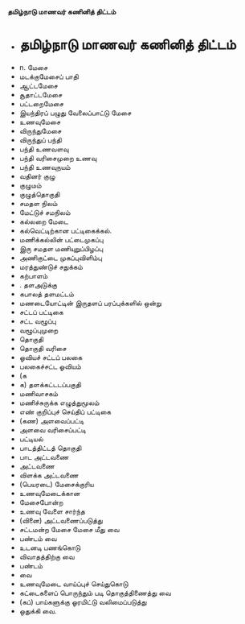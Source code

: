 **தமிழ்நாடு மாணவர் கணினித் திட்டம்**
- # தமிழ்நாடு மாணவர் கணினித் திட்டம்
- n. மேசை
- மடக்குமேசைப் பாதி
- ஆட்டமேசை
- சூதாட்டமேசை
- பட்டறைமேசை
- இயந்திரப் பழுது வேலைப்பாட்டு மேசை
- உணவுமேசை
- விருந்துமேசை
- விருந்துப் பந்தி
- பந்தி உணவளவு
- பந்தி வரிசைமுறை உணவு
- பந்தி உணவுநயம்
- வதினர் குழு
- குழுமம்
- குழுத்தொகுதி
- சமதள நிலம்
- மேட்டுச் சமநிலம்
- கல்லறை மேடை
- கல்வெட்டிற்கான பட்டிகைக்கல்.
- மணிக்கல்லின் பட்டைமுகப்பு
- இரு சமதள மணியுறுப்பிழப்பு
- அணிகுட்டை முகப்புவிளிம்பு
- மரத்துண்டுச் சதுக்கம்
- கற்பாளம்
- . தளஅடுக்கு
- கபாலத் தளமட்டம்
- மணடையோட்டின் இருதளப் பரப்புக்களில் ஒன்று
- சட்டப் பட்டிகை
- சட்ட வழூப்பு
- வழூப்புமுறை
- தொகுதி
- தொகுதி வரிசை
- ஓவியச் சட்டப் பலகை
- பலகைச்சட்ட ஓவியம்
- (க
- க) தளக்கட்டடப்பகுதி
- மணிவாசகம்
- மணிச்சுருக்க எழுத்துமூலம்
- எண் குறிப்புச் செய்திப் பட்டிகை
- (கண) அளவைப்பட்டி
- அளவை வரிசைப்பட்டி
- பட்டியல்
- பாடத்திட்டத் தொகுதி
- பாட அட்டவணை
- அட்டவணை
- விளக்க அட்டவணை
- (பெயரடை) மேசைக்குரிய
- உணவுமேடைக்கான
- மேசைபோன்ற
- உணவு வேளை சார்ந்த
- (வினை) அட்டவணைப்படுத்து
- சட்டமன்ற மேசை மேசை மீது வை
- பண்டம் வை
- உடனடி பணங்கொடு
- விவாதத்திற்கு வை
- பண்டம்
- வை
- உணவுமேடை வாய்ப்புச் செய்துகொடு
- கட்டைகளைப் பொருந்தும் படி தொகுத்திணைத்து வை
- (கப்) பாய்களுக்கு ஓரமிட்டு வலிமைப்படுத்து
- ஒதுக்கி வை.

